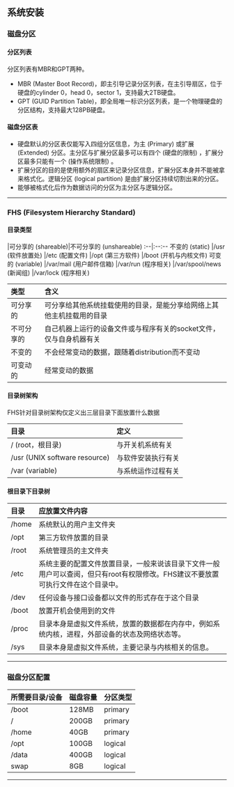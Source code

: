 ## 系统安装

### 磁盘分区
#### 分区列表
分区列表有MBR和GPT两种。
* MBR (Master Boot Record)，即主引导记录分区列表，在主引导扇区，位于硬盘的cylinder 0，head 0，sector 1，支持最大2TB硬盘。
* GPT (GUID Partition Table)，即全局唯一标识分区列表，是一个物理硬盘的分区结构，支持最大128PB硬盘。

#### 磁盘分区表
* 硬盘默认的分区表仅能写入四组分区信息，为主 (Primary) 或扩展 (Extended) 分区。主分区与扩展分区最多可以有四个 (硬盘的限制) ，扩展分区最多只能有一个 (操作系统限制) 。
* 扩展分区的目的是使用额外的扇区来记录分区信息，扩展分区本身并不能被拿来格式化。逻辑分区 (logical partition) 是由扩展分区持续切割出来的分区。
* 能够被格式化后作为数据访问的分区为主分区与逻辑分区。

***

### FHS (Filesystem Hierarchy Standard)
#### 目录类型
|可分享的 (shareable)|不可分享的 (unshareable)
:--|:--:--
不变的 (static) |/usr (软件放置处) |/etc (配置文件)
|/opt (第三方软件) |/boot (开机与内核文件)
可变的 (variable) |/var/mail (用户邮件信箱) |/var/run (程序相关)
|/var/spool/news (新闻组) |/var/lock (程序相关)

类型|含义
:--|:--
可分享的|可分享给其他系统挂载使用的目录，是能分享给网络上其他主机挂载用的目录
不可分享的|自己机器上运行的设备文件或与程序有关的socket文件，仅与自身机器有关
不变的|不会经常变动的数据，跟随着distribution而不变动
可变动的|经常变动的数据

#### 目录树架构
FHS针对目录树架构仅定义出三层目录下面放置什么数据

目录|定义
:--|:--
/ (root，根目录) |与开关机系统有关
/usr (UNIX software resource) |与软件安装执行有关
/var (variable) |与系统运作过程有关

#### 根目录下目录树
目录|应放置文件内容
:--|:--
/home|系统默认的用户主文件夹
/opt|第三方软件放置的目录
/root|系统管理员的主文件夹
/etc|系统主要的配置文件放置目录，一般来说该目录下文件一般用户可以查阅，但只有root有权限修改。FHS建议不要放置可执行文件在这个目录中。
/dev|任何设备与接口设备都以文件的形式存在于这个目录
/boot|放置开机会使用到的文件
/proc|目录本身是虚拟文件系统，放置的数据都在内存中，例如系统内核，进程，外部设备的状态及网络状态等。
/sys|目录本身是虚拟文件系统，主要记录与内核相关的信息。

***

### 磁盘分区配置
所需要目录/设备|磁盘容量|分区类型
:--|:--|:--
/boot|128MB|primary
/|200GB|primary
/home|40GB|primary
/opt|100GB|logical
/data|400GB|logical
swap|8GB|logical

***
